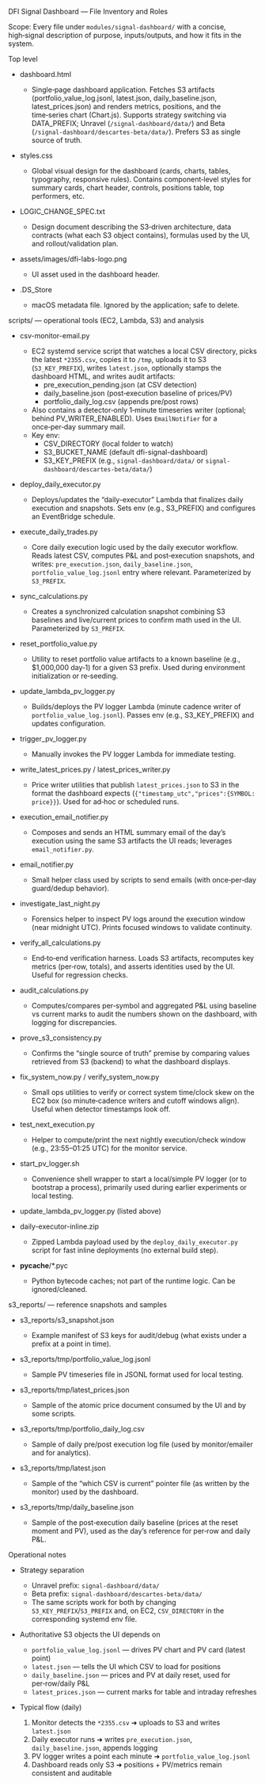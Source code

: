DFI Signal Dashboard — File Inventory and Roles

Scope: Every file under `modules/signal-dashboard/` with a concise, high‑signal description of purpose, inputs/outputs, and how it fits in the system.

Top level

- dashboard.html
  - Single‑page dashboard application. Fetches S3 artifacts (portfolio_value_log.jsonl, latest.json, daily_baseline.json, latest_prices.json) and renders metrics, positions, and the time‑series chart (Chart.js). Supports strategy switching via DATA_PREFIX; Unravel (`/signal-dashboard/data/`) and Beta (`/signal-dashboard/descartes-beta/data/`). Prefers S3 as single source of truth.

- styles.css
  - Global visual design for the dashboard (cards, charts, tables, typography, responsive rules). Contains component‑level styles for summary cards, chart header, controls, positions table, top performers, etc.

- LOGIC_CHANGE_SPEC.txt
  - Design document describing the S3‑driven architecture, data contracts (what each S3 object contains), formulas used by the UI, and rollout/validation plan.

- assets/images/dfi-labs-logo.png
  - UI asset used in the dashboard header.

- .DS_Store
  - macOS metadata file. Ignored by the application; safe to delete.

scripts/ — operational tools (EC2, Lambda, S3) and analysis

- csv-monitor-email.py
  - EC2 systemd service script that watches a local CSV directory, picks the latest `*2355.csv`, copies it to `/tmp`, uploads it to S3 (`S3_KEY_PREFIX`), writes `latest.json`, optionally stamps the dashboard HTML, and writes audit artifacts:
    - pre_execution_pending.json (at CSV detection)
    - daily_baseline.json (post‑execution baseline of prices/PV)
    - portfolio_daily_log.csv (appends pre/post rows)
  - Also contains a detector‑only 1‑minute timeseries writer (optional; behind PV_WRITER_ENABLED). Uses `EmailNotifier` for a once‑per‑day summary mail.
  - Key env:
    - CSV_DIRECTORY (local folder to watch)
    - S3_BUCKET_NAME (default dfi-signal-dashboard)
    - S3_KEY_PREFIX (e.g., `signal-dashboard/data/` or `signal-dashboard/descartes-beta/data/`)

- deploy_daily_executor.py
  - Deploys/updates the “daily-executor” Lambda that finalizes daily execution and snapshots. Sets env (e.g., S3_PREFIX) and configures an EventBridge schedule.

- execute_daily_trades.py
  - Core daily execution logic used by the daily executor workflow. Reads latest CSV, computes P&L and post‑execution snapshots, and writes: `pre_execution.json`, `daily_baseline.json`, `portfolio_value_log.jsonl` entry where relevant. Parameterized by `S3_PREFIX`.

- sync_calculations.py
  - Creates a synchronized calculation snapshot combining S3 baselines and live/current prices to confirm math used in the UI. Parameterized by `S3_PREFIX`.

- reset_portfolio_value.py
  - Utility to reset portfolio value artifacts to a known baseline (e.g., $1,000,000 day‑1) for a given S3 prefix. Used during environment initialization or re‑seeding.

- update_lambda_pv_logger.py
  - Builds/deploys the PV logger Lambda (minute cadence writer of `portfolio_value_log.jsonl`). Passes env (e.g., S3_KEY_PREFIX) and updates configuration.

- trigger_pv_logger.py
  - Manually invokes the PV logger Lambda for immediate testing.

- write_latest_prices.py / latest_prices_writer.py
  - Price writer utilities that publish `latest_prices.json` to S3 in the format the dashboard expects (`{"timestamp_utc","prices":{SYMBOL: price}}`). Used for ad‑hoc or scheduled runs.

- execution_email_notifier.py
  - Composes and sends an HTML summary email of the day’s execution using the same S3 artifacts the UI reads; leverages `email_notifier.py`.

- email_notifier.py
  - Small helper class used by scripts to send emails (with once‑per‑day guard/dedup behavior).

- investigate_last_night.py
  - Forensics helper to inspect PV logs around the execution window (near midnight UTC). Prints focused windows to validate continuity.

- verify_all_calculations.py
  - End‑to‑end verification harness. Loads S3 artifacts, recomputes key metrics (per‑row, totals), and asserts identities used by the UI. Useful for regression checks.

- audit_calculations.py
  - Computes/compares per‑symbol and aggregated P&L using baseline vs current marks to audit the numbers shown on the dashboard, with logging for discrepancies.

- prove_s3_consistency.py
  - Confirms the “single source of truth” premise by comparing values retrieved from S3 (backend) to what the dashboard displays.

- fix_system_now.py / verify_system_now.py
  - Small ops utilities to verify or correct system time/clock skew on the EC2 box (so minute‑cadence writers and cutoff windows align). Useful when detector timestamps look off.

- test_next_execution.py
  - Helper to compute/print the next nightly execution/check window (e.g., 23:55–01:25 UTC) for the monitor service.

- start_pv_logger.sh
  - Convenience shell wrapper to start a local/simple PV logger (or to bootstrap a process), primarily used during earlier experiments or local testing.

- update_lambda_pv_logger.py (listed above)

- daily-executor-inline.zip
  - Zipped Lambda payload used by the `deploy_daily_executor.py` script for fast inline deployments (no external build step).

- __pycache__/*.pyc
  - Python bytecode caches; not part of the runtime logic. Can be ignored/cleaned.

s3_reports/ — reference snapshots and samples

- s3_reports/s3_snapshot.json
  - Example manifest of S3 keys for audit/debug (what exists under a prefix at a point in time).

- s3_reports/tmp/portfolio_value_log.jsonl
  - Sample PV timeseries file in JSONL format used for local testing.

- s3_reports/tmp/latest_prices.json
  - Sample of the atomic price document consumed by the UI and by some scripts.

- s3_reports/tmp/portfolio_daily_log.csv
  - Sample of daily pre/post execution log file (used by monitor/emailer and for analytics).

- s3_reports/tmp/latest.json
  - Sample of the “which CSV is current” pointer file (as written by the monitor) used by the dashboard.

- s3_reports/tmp/daily_baseline.json
  - Sample of the post‑execution daily baseline (prices at the reset moment and PV), used as the day’s reference for per‑row and daily P&L.

Operational notes

- Strategy separation
  - Unravel prefix: `signal-dashboard/data/`
  - Beta prefix: `signal-dashboard/descartes-beta/data/`
  - The same scripts work for both by changing `S3_KEY_PREFIX`/`S3_PREFIX` and, on EC2, `CSV_DIRECTORY` in the corresponding systemd env file.

- Authoritative S3 objects the UI depends on
  - `portfolio_value_log.jsonl` — drives PV chart and PV card (latest point)
  - `latest.json` — tells the UI which CSV to load for positions
  - `daily_baseline.json` — prices and PV at daily reset, used for per‑row/daily P&L
  - `latest_prices.json` — current marks for table and intraday refreshes

- Typical flow (daily)
  1) Monitor detects the `*2355.csv` ➜ uploads to S3 and writes `latest.json`
  2) Daily executor runs ➜ writes `pre_execution.json`, `daily_baseline.json`, appends logging
  3) PV logger writes a point each minute ➜ `portfolio_value_log.jsonl`
  4) Dashboard reads only S3 ➜ positions + PV/metrics remain consistent and auditable





